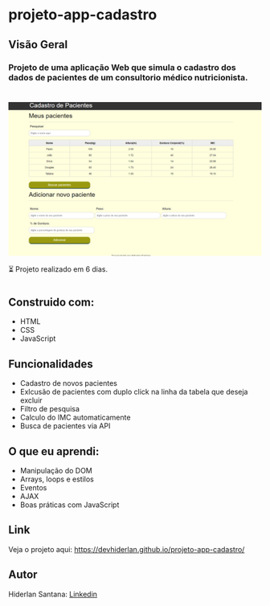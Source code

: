 # projeto-app-cadastro

## Visão Geral

### Projeto de uma aplicação Web que simula o cadastro dos dados de pacientes de um consultorio médico nutricionista.

#

![](./img/projeto-tabela-imc.png)

⏳ Projeto realizado em 6 dias.
#
## Construido com:
- HTML
- CSS
- JavaScript

## Funcionalidades
- Cadastro de novos pacientes
- Exlcusão de pacientes com duplo click na linha da tabela que deseja excluir
- Filtro de pesquisa
- Calculo do IMC automaticamente
- Busca de pacientes via API

## O que eu aprendi:
- Manipulação do DOM
- Arrays, loops e estilos
- Eventos
- AJAX
- Boas práticas com JavaScript

## Link

Veja o projeto aqui: https://devhiderlan.github.io/projeto-app-cadastro/

## Autor

Hiderlan Santana: [Linkedin](https://www.linkedin.com/in/hiderlan-santana/)






